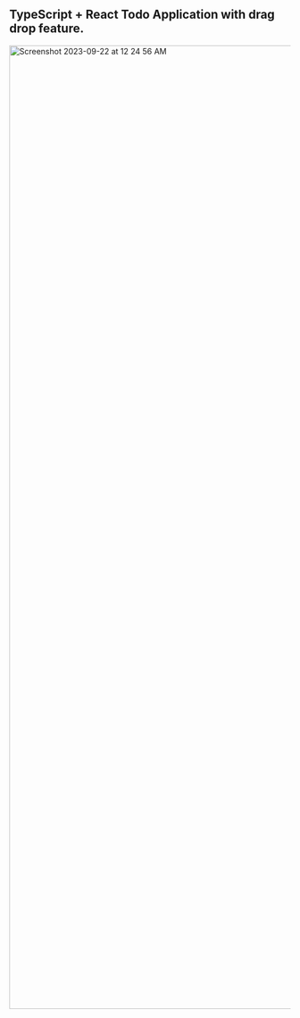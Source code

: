 ## TypeScript + React Todo Application with drag drop feature.
<img width="1728" alt="Screenshot 2023-09-22 at 12 24 56 AM" src="https://github.com/Aditya-singhal03/TS_Todo/assets/76598520/e12b4cb8-3571-46f2-97b5-3aeeb9c430f8">
